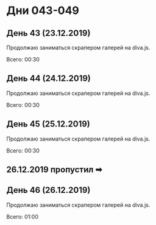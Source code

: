 # Дни 043-049

## День 43 (23.12.2019)

Продолжаю заниматься скрапером галерей на diva.js.

Всего: 00:30

## День 44 (24.12.2019)

Продолжаю заниматься скрапером галерей на diva.js.

Всего: 00:30

## День 45 (25.12.2019)

Продолжаю заниматься скрапером галерей на diva.js.

Всего: 00:30

## 26.12.2019 пропустил ➡

## День 46 (26.12.2019)

Продолжаю заниматься скрапером галерей на diva.js.

Всего: 01:00
